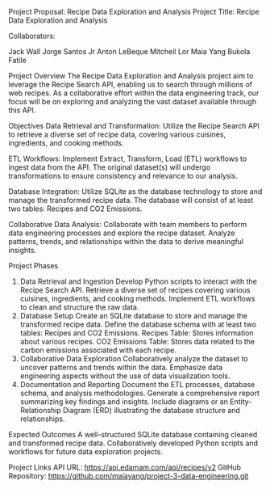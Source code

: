 Project Proposal: Recipe Data Exploration and Analysis
Project Title: Recipe Data Exploration and Analysis

Collaborators:

Jack Wall
Jorge Santos Jr
Anton LeBeque
Mitchell Lor
Maia Yang
Bukola Fatile

Project Overview
The Recipe Data Exploration and Analysis project aim to leverage the Recipe Search API, enabling us to search through millions of web recipes. As a collaborative effort within the data engineering track, our focus will be on exploring and analyzing the vast dataset available through this API.

Objectives
Data Retrieval and Transformation: Utilize the Recipe Search API to retrieve a diverse set of recipe data, covering various cuisines, ingredients, and cooking methods.

ETL Workflows: Implement Extract, Transform, Load (ETL) workflows to ingest data from the API. The original dataset(s) will undergo transformations to ensure consistency and relevance to our analysis.

Database Integration: Utilize SQLite as the database technology to store and manage the transformed recipe data. The database will consist of at least two tables: Recipes and CO2 Emissions.

Collaborative Data Analysis: Collaborate with team members to perform data engineering processes and explore the recipe dataset. Analyze patterns, trends, and relationships within the data to derive meaningful insights.

Project Phases
1. Data Retrieval and Ingestion
Develop Python scripts to interact with the Recipe Search API.
Retrieve a diverse set of recipes covering various cuisines, ingredients, and cooking methods.
Implement ETL workflows to clean and structure the raw data.
2. Database Setup
Create an SQLite database to store and manage the transformed recipe data.
Define the database schema with at least two tables: Recipes and CO2 Emissions.
Recipes Table: Stores information about various recipes.
CO2 Emissions Table: Stores data related to the carbon emissions associated with each recipe.
3. Collaborative Data Exploration
Collaboratively analyze the dataset to uncover patterns and trends within the data.
Emphasize data engineering aspects without the use of data visualization tools.
4. Documentation and Reporting
Document the ETL processes, database schema, and analysis methodologies.
Generate a comprehensive report summarizing key findings and insights.
Include diagrams or an Entity-Relationship Diagram (ERD) illustrating the database structure and relationships.

Expected Outcomes
A well-structured SQLite database containing cleaned and transformed recipe data.
Collaboratively developed Python scripts and workflows for future data exploration projects.

Project Links
API URL: https://api.edamam.com/api/recipes/v2
GitHub Repository: https://github.com/maiayang/project-3-data-engineering.git